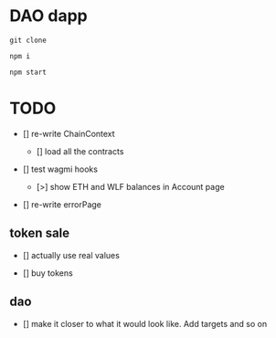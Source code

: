 # DAO dapp

`git clone`

`npm i`

`npm start`

# TODO

- [] re-write ChainContext

  - [] load all the contracts

- [] test wagmi hooks

  - [>] show ETH and WLF balances in Account page

- [] re-write errorPage

## token sale

- [] actually use real values

- [] buy tokens

## dao

- [] make it closer to what it would look like. Add targets and so on
